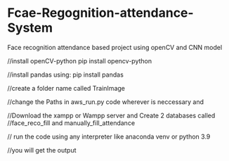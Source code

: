 # Fcae-Regognition-attendance-System
Face recognition attendance based project using openCV and CNN model

//install openCV-python 
pip install opencv-python

//install pandas using:
pip install pandas

//create a folder name called TrainImage

//change the Paths in aws_run.py code wherever is neccessary and 

//Download the xampp or Wampp server and Create 2 databases called 
//face_reco_fill and manually_fill_attendance

// run the code using any interpreter like anaconda venv or python 3.9

//you will get the output 




